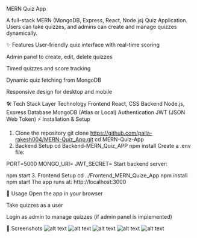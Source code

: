 MERN Quiz App



A full-stack MERN (MongoDB, Express, React, Node.js) Quiz Application. Users can take quizzes, and admins can create and manage quizzes dynamically.

✨ Features
User-friendly quiz interface with real-time scoring

Admin panel to create, edit, delete quizzes

Timed quizzes and score tracking

Dynamic quiz fetching from MongoDB

Responsive design for desktop and mobile

🛠 Tech Stack
Layer	Technology
Frontend	React, CSS
Backend	Node.js, Express
Database	MongoDB (Atlas or Local)
Authentication	JWT (JSON Web Token)
⚡ Installation & Setup
1. Clone the repository
git clone https://github.com/paila-rakesh004/MERN-Quiz_App.git
cd MERN-Quiz-App
2. Backend Setup
cd Backend-MERN_Quiz_APP
npm install
Create a .env file:

PORT=5000
MONGO_URI=<your-mongodb-connection-string>
JWT_SECRET=<your-secret-key>
Start backend server:

npm start
3. Frontend Setup
cd ../Frontend_MERN_Quize_App
npm install
npm start
The app runs at: http://localhost:3000

📖 Usage
Open the app in your browser

Take quizzes as a user

Login as admin to manage quizzes (if admin panel is implemented)

🎨 Screenshots
![alt text](<Screenshot 2025-10-25 001756-1.png>) ![alt text](<Screenshot 2025-10-24 235611-1.png>) ![alt text](<Screenshot 2025-10-24 235629-1.png>) ![alt text](<Screenshot 2025-10-24 235649-1.png>) ![alt text](<Screenshot 2025-10-25 001742-1.png>)
